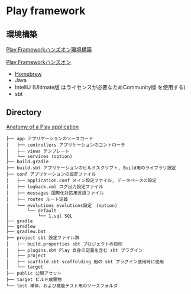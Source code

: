 # Play framework

## 環境構築

[Play Frameworkハンズオン環境構築](https://qiita.com/yuichi0301/items/4785e3fe490736d4ee50#3intellij%E7%92%B0%E5%A2%83%E6%A7%8B%E7%AF%89)

[Play Frameworkハンズオン](https://qiita.com/yuichi0301/items/ead86d0251b954f07935#1evolutions%E3%81%AB%E3%81%A4%E3%81%84%E3%81%A6)

* [Homebrew](http://brew.sh/index_ja.html) 
* Java
* IntelliJ \(Ultimate版 はライセンスが必要なためCommunity版  を使用する\)
* sbt

## Directory

[Anatomy of a Play application](https://www.playframework.com/documentation/2.8.x/Anatomy)

```text
├── app アプリケーションのソースコード
│   ├── controllers アプリケーションのコントローラ
│   ├── views テンプレート
│   └── services (option)
├── build.gradle
├── build.sbt アプリケーションのビルドスクリプト, Build用のライブラリ設定
├── conf アプリケーションの設定ファイル
│   ├── application.conf メイン設定ファイル, データベースの設定
│   ├── logback.xml ログ出力設定ファイル
│   ├── messages 国際化対応用言語ファイル
│   ├── routes ルート定義
│   └── evolutions evolutions設定　(option)
│       └── default 
│           └── 1.sql SQL
├── gradle
├── gradlew
├── gradlew.bat
├── project sbt 設定ファイル群
│   ├── build.properties sbt プロジェクトの目印
│   ├── plugins.sbt Play 自身の定義を含む sbt プラグイン
│   ├── project
│   ├── scaffold.sbt scaffolding 用の sbt プラグイン使用時に使用
│   └── target
├── public 公開アセット
├── target ビルド成果物
└── test 単体、および機能テスト用のソースフォルダ
```

## 







